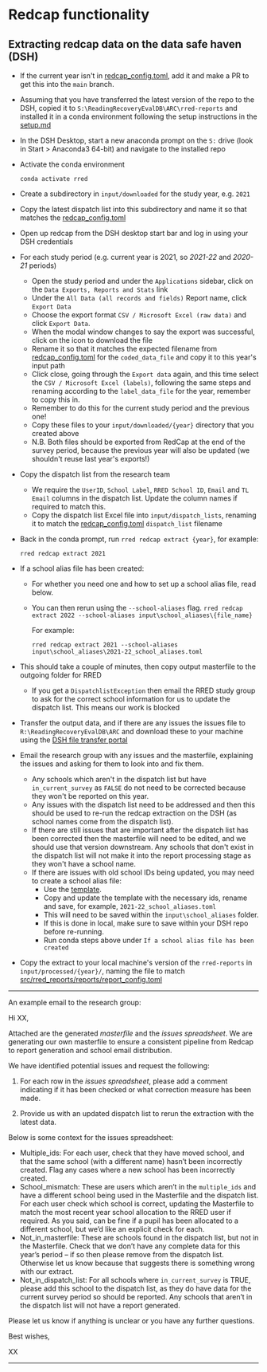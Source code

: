 # Redcap functionality

## Extracting redcap data on the data safe haven (DSH)

- If the current year isn't in [redcap_config.toml](redcap_config.toml), add it
  and make a PR to get this into the `main` branch.
- Assuming that you have transferred the latest version of the repo to the DSH,
  copied it to `S:\ReadingRecoveryEvalDB\ARC\rred-reports` and installed it in a
  conda environment following the setup instructions in the [setup.md](SETUP.md)
- In the DSH Desktop, start a new anaconda prompt on the `S:` drive (look in
  Start > Anaconda3 64-bit) and navigate to the installed repo
- Activate the conda environment
  ```shell
  conda activate rred
  ```
- Create a subdirectory in `input/downloaded` for the study year, e.g. `2021`
- Copy the latest dispatch list into this subdirectory and name it so that
  matches the [redcap_config.toml](redcap_config.toml)
- Open up redcap from the DSH desktop start bar and log in using your DSH
  credentials
- For each study period (e.g. current year is 2021, so _2021-22_ and _2020-21_
  periods)
  - Open the study period and under the `Applications` sidebar, click on the
    `Data Exports, Reports and Stats` link
  - Under the `All Data (all records and fields)` Report name, click
    `Export Data`
  - Choose the export format `CSV / Microsoft Excel (raw data)` and click
    `Export Data`.
  - When the modal window changes to say the export was successful, click on the
    icon to download the file
  - Rename it so that it matches the expected filename from
    [redcap_config.toml](redcap_config.toml) for the `coded_data_file` and copy
    it to this year's input path
  - Click close, going through the `Export data` again, and this time select the
    `CSV / Microsoft Excel (labels)`, following the same steps and renaming
    according to the `label_data_file` for the year, remember to copy this in.
  - Remember to do this for the current study period and the previous one!
  - Copy these files to your `input/downloaded/{year}` directory that you
    created above
  - N.B. Both files should be exported from RedCap at the end of the survey
    period, because the previous year will also be updated (we shouldn't reuse
    last year's exports!)
- Copy the dispatch list from the research team

  - We require the `UserID`, `School Label`, `RRED School ID`, `Email` and
    `TL Email` columns in the dispatch list. Update the column names if required
    to match this.
  - Copy the dispatch list Excel file into `input/dispatch_lists`, renaming it
    to match the [redcap_config.toml](redcap_config.toml) `dispatch_list`
    filename

- Back in the conda prompt, run `rred redcap extract {year}`, for example:
  ```shell
  rred redcap extract 2021
  ```
- If a school alias file has been created:

  - For whether you need one and how to set up a school alias file, read below.
  - You can then rerun using the `--school-aliases` flag.
    `rred redcap extract 2022 --school-aliases input\school_aliases\{file_name}`

    For example:

    ```shell
    rred redcap extract 2021 --school-aliases input\school_aliases\2021-22_school_aliases.toml
    ```

- This should take a couple of minutes, then copy output masterfile to the
  outgoing folder for RRED
  - If you get a `DispatchlistException` then email the RRED study group to ask
    for the correct school information for us to update the dispatch list. This
    means our work is blocked
- Transfer the output data, and if there are any issues the issues file to
  `R:\ReadingRecoveryEvalDB\ARC` and download these to your machine using the
  [DSH file transfer portal](https://filetransfer.idhs.ucl.ac.uk/webclient/Login.xhtml)
- Email the research group with any issues and the masterfile, explaining the
  issues and asking for them to look into and fix them.

  - Any schools which aren't in the dispatch list but have `in_current_survey`
    as `FALSE` do not need to be corrected because they won't be reported on
    this year.
  - Any issues with the dispatch list need to be addressed and then this should
    be used to re-run the redcap extraction on the DSH (as school names come
    from the dispatch list).
  - If there are still issues that are important after the dispatch list has
    been corrected then the masterfile will need to be edited, and we should use
    that version downstream. Any schools that don't exist in the dispatch list
    will not make it into the report processing stage as they won't have a
    school name.
  - If there are issues with old school IDs being updated, you may need to
    create a school alias file:
    - Use the [template](../../../input/school_aliases/template.toml).
    - Copy and update the template with the necessary ids, rename and save, for
      example, `2021-22_school_aliases.toml`
    - This will need to be saved within the `input\school_aliases` folder.
    - If this is done in local, make sure to save within your DSH repo before
      re-running.
    - Run conda steps above under `If a school alias file has been created`

- Copy the extract to your local machine's version of the `rred-reports` in
  `input/processed/{year}/`, naming the file to match
  [src/rred_reports/reports/report_config.toml](../reports/report_config.toml)

---

An example email to the research group:

Hi XX,

Attached are the generated _masterfile_ and the _issues spreadsheet_. We are
generating our own masterfile to ensure a consistent pipeline from Redcap to
report generation and school email distribution.

We have identified potential issues and request the following:

1. For each row in the _issues spreadsheet_, please add a comment indicating if
   it has been checked or what correction measure has been made.

2. Provide us with an updated dispatch list to rerun the extraction with the
   latest data.

Below is some context for the issues spreadsheet:

- Multiple_ids: For each user, check that they have moved school, and that the
  same school (with a different name) hasn’t been incorrectly created. Flag any
  cases where a new school has been incorrectly created.
- School_mismatch: These are users which aren’t in the `multiple_ids` and have a
  different school being used in the Masterfile and the dispatch list. For each
  user check which school is correct, updating the Masterfile to match the most
  recent year school allocation to the RRED user if required. As you said, can
  be fine if a pupil has been allocated to a different school, but we’d like an
  explicit check for each.
- Not_in_masterfile: These are schools found in the dispatch list, but not in
  the Masterfile. Check that we don’t have any complete data for this year’s
  period – if so then please remove from the dispatch list. Otherwise let us
  know because that suggests there is something wrong with our extract.
- Not_in_dispatch_list: For all schools where `in_current_survey` is TRUE,
  please add this school to the dispatch list, as they do have data for the
  current survey period so should be reported. Any schools that aren’t in the
  dispatch list will not have a report generated.

Please let us know if anything is unclear or you have any further questions.

Best wishes,

XX

---
